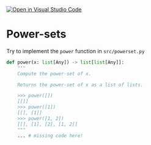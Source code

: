 [![Open in Visual Studio Code](https://classroom.github.com/assets/open-in-vscode-c66648af7eb3fe8bc4f294546bfd86ef473780cde1dea487d3c4ff354943c9ae.svg)](https://classroom.github.com/online_ide?assignment_repo_id=8469333&assignment_repo_type=AssignmentRepo)
# Power-sets

Try to implement the `power` function in `src/powerset.py`

```python
def power(x: list[Any]) -> list[list[Any]]:
    """
    Compute the power-set of x.

    Returns the power-set of x as a list of lists.

    >>> power([])
    [[]]
    >>> power([1])
    [[], [1]]
    >>> power([1, 2])
    [[], [1], [2], [1, 2]]
    """
    ... # missing code here!
```

